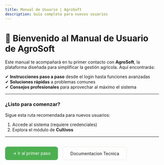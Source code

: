```yaml
---
title: Manual de Usuario | AgroSoft
description: Guía completa para nuevos usuarios
---
```

<style>
  /* Estilos para la página completa */
  .api-banner {
    background: #f0f7e6;
    padding: 1rem;
    border-radius: 8px;
    margin: 1.5rem 0;
    font-family: monospace;
    border: 1px solid #4CAF50;
  }
  
  .modules-grid {
    display: grid;
    gap: 1.5rem;
    grid-template-columns: repeat(auto-fit, minmin(250px, 1fr));
    margin: 2rem 0;
  }
  
  .module-card {
    border: 1px solid #e2e8f0;
    border-radius: 12px;
    padding: 1.5rem;
    transition: all 0.3s ease;
  }
  
  .module-card:hover {
    transform: translateY(-5px);
    box-shadow: 0 10px 20px rgba(0,0,0,0.1);
    border-color: #4CAF50;
  }
  
  .quick-links {
    display: flex;
    gap: 1rem;
    margin: 2rem 0;
  }
  
  .link-button {
    padding: 0.8rem 1.5rem;
    border-radius: 8px;
    background: #4CAF50;
    color: white;
    text-decoration: none;
  }
</style>

# 🌱 Bienvenido al Manual de Usuario de AgroSoft  

Este manual te acompañará en tu primer contacto con **AgroSoft**, la plataforma diseñada para simplificar la gestión agrícola. Aquí encontrarás:  

✔ **Instrucciones paso a paso** desde el login hasta funciones avanzadas  
✔ **Soluciones rápidas** a problemas comunes  
✔ **Consejos profesionales** para aprovechar al máximo el sistema  



---

  <h3> ¿Listo para comenzar?</h3>
  <p>Sigue esta ruta recomendada para nuevos usuarios:</p>
  <ol>
    <li>Accede al sistema (requiere credenciales)</li>
    <li>Explora el módulo de <strong>Cultivos</strong></li>
  </ol>

---
<div class="quick-links">
  <a href="primerospasos/login" class="link-button">
     → Ir al primer paso
  </a>
  <a href="http://localhost:4322/" class="link-button" style="background: transparent; border: 1px solid #e2e8f0; color: inherit;">
     Documentacion Tecnica
  </a>
</div>


